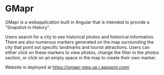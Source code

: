 # GMapr

GMapr is a webapplication built in Angular that is intended to provide a "Snapshot in History". 

Users search for a city to see historical photos and historical information. There are also numerous markers generated on the map surrounding the city that point out specific landmarks and tourist attractions. Users can either click on these markers to view photos, change the filter in the photos section, or click on an empty space in the map to create their own marker.


Website is deployed at https://gmapr-step.ue.r.appspot.com/
